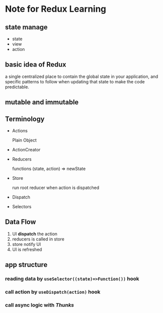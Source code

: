 # Note for Redux Learning

## state manage

- state
- view
- action

## basic idea of Redux

a single centralized place to contain the global state in your application, and specific patterns to follow when updating that state to make the code predictable.

## mutable and immutable

## Terminology

- Actions

    Plain Object 
- ActionCreator
- Reducers

    functions (state, action) => newState
- Store

    run root reducer when action is dispatched
- Dispatch
- Selectors

## Data Flow


1. UI **dispatch** the action
2. reducers is called in store
3. store notify UI
4. UI is refreshed

## app structure

### reading data by `useSelector((state)=>Function())` hook

### call action by `useDispatch(action)` hook

### call async logic with _Thunks_

